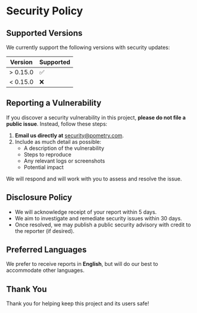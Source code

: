 # Security Policy

## Supported Versions

We currently support the following versions with security updates:

| Version  | Supported          |
|----------|--------------------|
| > 0.15.0 | ✅                  |
| < 0.15.0 | ❌                 |

## Reporting a Vulnerability

If you discover a security vulnerability in this project, **please do not file a public issue**. Instead, follow these steps:

1. **Email us directly at** [security@pometry.com](mailto:security@pometry.com).
2. Include as much detail as possible:
   - A description of the vulnerability
   - Steps to reproduce
   - Any relevant logs or screenshots
   - Potential impact

We will respond and will work with you to assess and resolve the issue.

## Disclosure Policy

- We will acknowledge receipt of your report within 5 days.
- We aim to investigate and remediate security issues within 30 days.
- Once resolved, we may publish a public security advisory with credit to the reporter (if desired).

## Preferred Languages

We prefer to receive reports in **English**, but will do our best to accommodate other languages.

## Thank You

Thank you for helping keep this project and its users safe!
